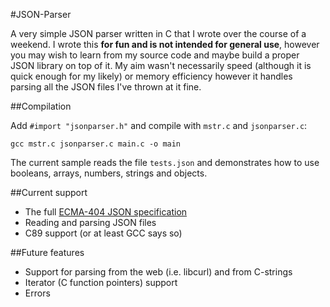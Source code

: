 #JSON-Parser

A very simple JSON parser written in C that I wrote over the course of a weekend. I wrote this **for fun and is not intended for general use**, however you may wish to learn from my source code and maybe build a proper JSON library on top of it. My aim wasn't necessarily speed (although it is quick enough for my likely) or memory efficiency however it handles parsing all the JSON files I've thrown at it fine.

##Compilation

Add `#import "jsonparser.h"` and compile with `mstr.c` and `jsonparser.c`:

    gcc mstr.c jsonparser.c main.c -o main

The current sample reads the file `tests.json` and demonstrates how to use booleans, arrays, numbers, strings and objects.

##Current support
* The full [ECMA-404 JSON specification](www.ecma-international.org/publications/files/ECMA-ST/ECMA-404.pdf)
* Reading and parsing JSON files
* C89 support (or at least GCC says so)

##Future features
* Support for parsing from the web (i.e. libcurl) and from C-strings
* Iterator (C function pointers) support
* Errors
